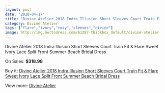 ```yaml
---
layout: post
date: '2018-04-17'
title: "Divine Atelier 2018 Indra Illusion Short Sleeves Court Train Fit & Flare Sweet Ivory Lace Split Front Summer Beach Bridal Dress"
category: Divine Atelier
tags: ["flare","ivory","rosy","sleeves","divine"]
image: http://img.hectodress.com/61287-thickbox_default/divine-atelier-2018-indra-illusion-short-sleeves-court-train-fit-flare-sweet-ivory-lace-split-front-summer-beach-bridal-dress.jpg
---
```

Divine Atelier 2018 Indra Illusion Short Sleeves Court Train Fit & Flare Sweet Ivory Lace Split Front Summer Beach Bridal Dress

On Sales: **$318.98**
<a href="https://www.hectodress.com/divine-atelier/19792-divine-atelier-2018-indra-illusion-short-sleeves-court-train-fit-flare-sweet-ivory-lace-split-front-summer-beach-bridal-dress.html"><amp-img layout="responsive" width="600" height="600" src="//img.hectodress.com/61287-thickbox_default/divine-atelier-2018-indra-illusion-short-sleeves-court-train-fit-flare-sweet-ivory-lace-split-front-summer-beach-bridal-dress.jpg" alt="Divine Atelier 2018 Indra Illusion Short Sleeves Court Train Fit & Flare Sweet Ivory Lace Split Front Summer Beach Bridal Dress 0" /></a>
<a href="https://www.hectodress.com/divine-atelier/19792-divine-atelier-2018-indra-illusion-short-sleeves-court-train-fit-flare-sweet-ivory-lace-split-front-summer-beach-bridal-dress.html"><amp-img layout="responsive" width="600" height="600" src="//img.hectodress.com/61291-thickbox_default/divine-atelier-2018-indra-illusion-short-sleeves-court-train-fit-flare-sweet-ivory-lace-split-front-summer-beach-bridal-dress.jpg" alt="Divine Atelier 2018 Indra Illusion Short Sleeves Court Train Fit & Flare Sweet Ivory Lace Split Front Summer Beach Bridal Dress 1" /></a>
<a href="https://www.hectodress.com/divine-atelier/19792-divine-atelier-2018-indra-illusion-short-sleeves-court-train-fit-flare-sweet-ivory-lace-split-front-summer-beach-bridal-dress.html"><amp-img layout="responsive" width="600" height="600" src="//img.hectodress.com/61290-thickbox_default/divine-atelier-2018-indra-illusion-short-sleeves-court-train-fit-flare-sweet-ivory-lace-split-front-summer-beach-bridal-dress.jpg" alt="Divine Atelier 2018 Indra Illusion Short Sleeves Court Train Fit & Flare Sweet Ivory Lace Split Front Summer Beach Bridal Dress 2" /></a>
<a href="https://www.hectodress.com/divine-atelier/19792-divine-atelier-2018-indra-illusion-short-sleeves-court-train-fit-flare-sweet-ivory-lace-split-front-summer-beach-bridal-dress.html"><amp-img layout="responsive" width="600" height="600" src="//img.hectodress.com/61289-thickbox_default/divine-atelier-2018-indra-illusion-short-sleeves-court-train-fit-flare-sweet-ivory-lace-split-front-summer-beach-bridal-dress.jpg" alt="Divine Atelier 2018 Indra Illusion Short Sleeves Court Train Fit & Flare Sweet Ivory Lace Split Front Summer Beach Bridal Dress 3" /></a>
<a href="https://www.hectodress.com/divine-atelier/19792-divine-atelier-2018-indra-illusion-short-sleeves-court-train-fit-flare-sweet-ivory-lace-split-front-summer-beach-bridal-dress.html"><amp-img layout="responsive" width="600" height="600" src="//img.hectodress.com/61288-thickbox_default/divine-atelier-2018-indra-illusion-short-sleeves-court-train-fit-flare-sweet-ivory-lace-split-front-summer-beach-bridal-dress.jpg" alt="Divine Atelier 2018 Indra Illusion Short Sleeves Court Train Fit & Flare Sweet Ivory Lace Split Front Summer Beach Bridal Dress 4" /></a>

Buy it: [Divine Atelier 2018 Indra Illusion Short Sleeves Court Train Fit & Flare Sweet Ivory Lace Split Front Summer Beach Bridal Dress](https://www.hectodress.com/divine-atelier/19792-divine-atelier-2018-indra-illusion-short-sleeves-court-train-fit-flare-sweet-ivory-lace-split-front-summer-beach-bridal-dress.html "Divine Atelier 2018 Indra Illusion Short Sleeves Court Train Fit & Flare Sweet Ivory Lace Split Front Summer Beach Bridal Dress")

View more: [Divine Atelier](https://www.hectodress.com/371-divine-atelier "Divine Atelier")